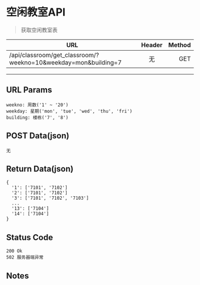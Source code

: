 # 空闲教室API

> 获取空闲教室表

| URL |  Header | Method |
| ------------- |:-------------:| -----:|
| /api/classroom/get_classroom/?weekno=10&weekday=mon&building=7 | 无 | GET |

<hr/>

## URL Params

    weekno: 周数('1' ~ '20')
    weekday: 星期('mon', 'tue', 'wed', 'thu', 'fri')
    building: 楼栋('7', '8')

## POST Data(json)

    无

## Return Data(json)

    {
      '1': ['7101', '7102']
      '2': ['7101', '7102']
      '3': ['7101', '7102', '7103']
      ...
      '13': ['7104']
      '14': ['7104']
    }

## Status Code

    200 Ok
    502 服务器端异常

## Notes
